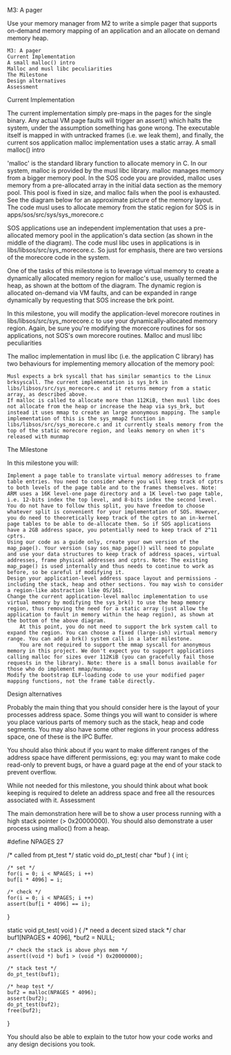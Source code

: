 M3: A pager

Use your memory manager from M2 to write a simple pager that supports on-demand memory mapping of an application and an allocate on demand memory heap.

    M3: A pager
    Current Implementation
    A small malloc() intro
    Malloc and musl libc peculiarities
    The Milestone
    Design alternatives
    Assessment

Current Implementation

The current implementation simply pre-maps in the pages for the single binary. Any actual VM page faults will trigger an assert() which halts the system, under the assumption something has gone wrong. The executable itself is mapped in with untracked frames (i.e. we leak them), and finally, the current sos application malloc implementation uses a static array.
A small malloc() intro

'malloc' is the standard library function to allocate memory in C. In our system, malloc is provided by the musl libc library. malloc manages memory from a bigger memory pool. In the SOS code you are provided, malloc uses memory from a pre-allocated array in the initial data section as the memory pool. This pool is fixed in size, and malloc fails when the pool is exhausted. See the diagram below for an approximate picture of the memory layout. The code musl uses to allocate memory from the static region for SOS is in apps/sos/src/sys/sys_morecore.c

SOS applications use an independent implementation that uses a pre-allocated memory pool in the application's data section (as shown in the middle of the diagram). The code musl libc uses in applications is in libs/libsos/src/sys_morecore.c. So just for emphasis, there are two versions of the morecore code in the system.

One of the tasks of this milestone is to leverage virtual memory to create a dynamically allocated memory region for malloc's use, usually termed the heap, as shown at the bottom of the diagram. The dynamic region is allocated on-demand via VM faults, and can be expanded in range dynamically by requesting that SOS increase the brk point.

In this milestone, you will modify the application-level morecore routines in libs/libsos/src/sys_morecore.c to use your dynamically-allocated memory region. Again, be sure you're modifying the morecore routines for sos applications, not SOS's own morecore routines.
Malloc and musl libc peculiarities

The malloc implementation in musl libc (i.e. the application C library) has two behaviours for implementing memory allocation of the memory pool:

    Musl expects a brk syscall that has similar semantics to the Linux brksyscall. The current implementation is sys_brk in libs/libsos/src/sys_morecore.c and it returns memory from a static array, as described above.
    If malloc is called to allocate more than 112KiB, then musl libc does not allocate from the heap or increase the heap via sys_brk, but instead it uses mmap to create an large anonymous mapping. The sample implementation of this is the sys_mmap2 function in libs/libsos/src/sys_morecore.c and it currently steals memory from the top of the static morecore region, and leaks memory on when it's released with munmap

The Milestone

In this milestone you will:

    Implement a page table to translate virtual memory addresses to frame table entries. You need to consider where you will keep track of cptrs to both levels of the page table and to the frames themselves. Note: ARM uses a 16K level-one page directory and a 1K level-two page table, i.e. 12-bits index the top level, and 8-bits index the second level. You do not have to follow this split, you have freedom to choose whatever split is convenient for your implementation of SOS. However, you do need to theoretically keep track of the cptrs to an in-kernel page tables to be able to de-allocate them. So if SOS applications have a 2GB address space, you potentially need to keep track of 2^11 cptrs.
    Using our code as a guide only, create your own version of the map_page(). Your version (say sos_map_page()) will need to populate and use your data structures to keep track of address spaces, virtual addresses, frame physical addresses and cptrs. Note: The existing map_page() is used internally and thus needs to continue to work as before, so be careful if modifying it.
    Design your application-level address space layout and permissions - including the stack, heap and other sections. You may wish to consider a region-like abstraction like OS/161.
    Change the current application-level malloc implementation to use virtual memory by modifying the sys_brk() to use the heap memory region, thus removing the need for a static array (just allow the application to fault in memory within the heap region), as shown at the bottom of the above diagram.
        At this point, you do not need to support the brk system call to expand the region. You can choose a fixed (large-ish) virtual memory range. You can add a brk() system call in a later milestone.
        You are not required to support the mmap syscall for anonymous memory in this project. We don't expect you to support applications calling malloc for sizes over 112KiB (you can gracefully fail those requests in the library). Note: there is a small bonus available for those who do implement mmap/munmap.
    Modify the bootstrap ELF-loading code to use your modified pager mapping functions, not the frame table directly.

Design alternatives

Probably the main thing that you should consider here is the layout of your processes address space. Some things you will want to consider is where you place various parts of memory such as the stack, heap and code segments. You may also have some other regions in your process address space, one of these is the IPC Buffer.

You should also think about if you want to make different ranges of the address space have different permissions, eg: you may want to make code read-only to prevent bugs, or have a guard page at the end of your stack to prevent overflow.

While not needed for this milestone, you should think about what book keeping is required to delete an address space and free all the resources associated with it.
Assessment

The main demonstration here will be to show a user process running with a high stack pointer (> 0x20000000). You should also demonstrate a user process using malloc() from a heap.

#define NPAGES 27

/* called from pt_test */
static void
do_pt_test( char *buf )
{
    int i;

    /* set */
    for(i = 0; i < NPAGES; i ++)
	buf[i * 4096] = i;

    /* check */
    for(i = 0; i < NPAGES; i ++)
	assert(buf[i * 4096] == i);
}

static void
pt_test( void )
{
    /* need a decent sized stack */
    char buf1[NPAGES * 4096], *buf2 = NULL;

    /* check the stack is above phys mem */
    assert((void *) buf1 > (void *) 0x20000000);

    /* stack test */
    do_pt_test(buf1);

    /* heap test */
    buf2 = malloc(NPAGES * 4096);
    assert(buf2);
    do_pt_test(buf2);
    free(buf2);
}

You should also be able to explain to the tutor how your code works and any design decisions you took. 

